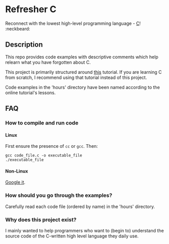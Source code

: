 # Refresher C

Reconnect with the lowest high-level programming language - [C][0]! :neckbeard:

## Description

This repo provides code examples with descriptive comments which help relearn what you have forgotten about C.

This project is primarily structured around [this][1] tutorial. If you are learning C from scratch, I recommend using that tutorial instead of this project.

Code examples in the 'hours' directory have been named according to the online tutorial's lessons.

## FAQ

### How to compile and run code

#### Linux

First ensure the presence of `cc` or `gcc`. Then:

```
gcc code_file.c -o executable_file
./executable_file
```

#### Non-Linux

[Google it][2].

### How should you go through the examples?

Carefully read each code file (ordered by name) in the 'hours' directory.

### Why does this project exist?

I mainly wanted to help programmers who want to (begin to) understand the source code of the C-written high level language they daily use.

[0]: https://en.wikipedia.org/wiki/C_(programming_language)
[1]: http://aelinik.free.fr/c/
[2]: http://lmgtfy.com/?q=how+to+run+c+code
